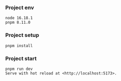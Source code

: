 ### Project env
```
node 16.18.1 
pnpm 8.11.0
```

### Project setup
```
pnpm install
```

### Project start
```
pnpm run dev
Serve with hot reload at <http://localhost:5173>.
```






